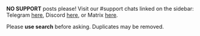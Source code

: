 **NO SUPPORT** posts please! Visit our #support chats linked on the sidebar: Telegram [here](https://t.me/DecredSupport), Discord [here](https://discord.com/channels/349993843728449537/350007452152102923), or Matrix [here](https://chat.decred.org/#/room/#support:decred.org).

Please **use search** before asking. Duplicates may be removed.
